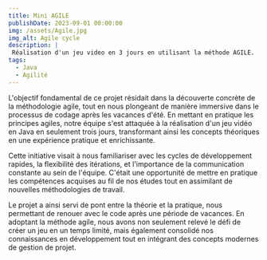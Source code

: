 ```yaml
---
title: Mini AGILE
publishDate: 2023-09-01 00:00:00
img: /assets/Agile.jpg
img_alt: Agile cycle
description: |
 Réalisation d'un jeu video en 3 jours en utilisant la méthode AGILE.
tags:
  - Java
  - Agilité
---
```


L'objectif fondamental de ce projet résidait dans la découverte concrète de la méthodologie agile, tout en nous plongeant de manière immersive dans le processus de codage après les vacances d'été. En mettant en pratique les principes agiles, notre équipe s'est attaquée à la réalisation d'un jeu vidéo en Java en seulement trois jours, transformant ainsi les concepts théoriques en une expérience pratique et enrichissante.

Cette initiative visait à nous familiariser avec les cycles de développement rapides, la flexibilité des itérations, et l'importance de la communication constante au sein de l'équipe. C'était une opportunité de mettre en pratique les compétences acquises au fil de nos études tout en assimilant de nouvelles méthodologies de travail.

Le projet a ainsi servi de pont entre la théorie et la pratique, nous permettant de renouer avec le code après une période de vacances. En adoptant la méthode agile, nous avons non seulement relevé le défi de créer un jeu en un temps limité, mais également consolidé nos connaissances en développement tout en intégrant des concepts modernes de gestion de projet.